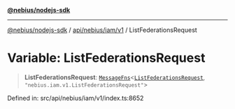 [**@nebius/nodejs-sdk**](../../../../../README.md)

---

[@nebius/nodejs-sdk](../../../../../README.md) / [api/nebius/iam/v1](../README.md) / ListFederationsRequest

# Variable: ListFederationsRequest

> **ListFederationsRequest**: [`MessageFns`](../../../../../runtime/protos/core/interfaces/MessageFns.md)\<[`ListFederationsRequest`](../interfaces/ListFederationsRequest.md), `"nebius.iam.v1.ListFederationsRequest"`\>

Defined in: src/api/nebius/iam/v1/index.ts:8652
